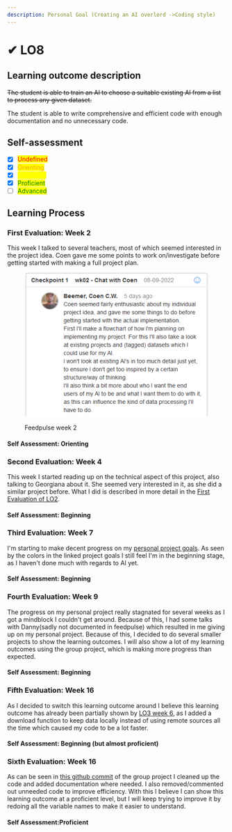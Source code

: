 ```yaml
---
description: Personal Goal (Creating an AI overlord ->Coding style)
---
```


# ✔ LO8

## Learning outcome description

~~The student is able to train an AI to choose a suitable existing AI from a list to process any given dataset.~~

The student is able to write comprehensive and efficient code with enough documentation and no unnecessary code.

## Self-assessment

* [x] <mark style="color:red;">Undefined</mark>
* [x] <mark style="color:orange;">Orienting</mark>
* [x] <mark style="color:yellow;">Beginning</mark>
* [x] <mark style="color:green;">Proficient</mark>
* [ ] <mark style="color:green;">Advanced</mark>

## Learning Process

### First Evaluation: Week 2

This week I talked to several teachers, most of which seemed interested in the project idea. Coen gave me some points to work on/investigate before getting started with making a full project plan.

<figure><img src="../.gitbook/assets/image (5) (1).png" alt=""><figcaption><p>Feedpulse week 2</p></figcaption></figure>

#### Self Assessment: Orienting

### Second Evaluation: Week 4

This week I started reading up on the technical aspect of this project, also talking to Georgiana about it. She seemed very interested in it, as she did a similar project before. What I did is described in more detail in the [First Evaluation of LO2](lo2.md#first-evaluation-week-4).

#### Self Assessment: Beginning

### Third Evaluation: Week 7

I'm starting to make decent progress on my [personal project goals](../other-documents/personal-project-proposal.md#current-project-goals-and-status). As seen by the colors in the linked project goals I still feel I'm in the beginning stage, as I haven't done much with regards to AI yet.

#### Self Assessment: Beginning

### Fourth Evaluation: Week 9

The progress on my personal project really stagnated for several weeks as I got a mindblock I couldn't get around. Because of this, I had some talks with Danny(sadly not documented in feedpulse) which resulted in me giving up on my personal project. Because of this, I decided to do several smaller projects to show the learning outcomes. I will also show a lot of my learning outcomes using the group project, which is making more progress than expected.

#### Self Assessment: Beginning

### Fifth Evaluation: Week 16

As I decided to switch this learning outcome around I believe this learning outcome has already been partially shown by [LO3 week 6](lo3.md), as I added a download function to keep data locally instead of using remote sources all the time which caused my code to be a lot faster.

#### Self Assessment: Beginning (but almost proficient)

### Sixth Evaluation: Week 16

As can be seen in [this github commit](https://github.com/Inn0/STP1StressVisualisation/commit/da9d5acbd3213775523c179ab3f3779ce37c89e9) of the group project I cleaned up the code and added documentation where needed. I also removed/commented out unneeded code to improve efficiency. With this I believe I can show this learning outcome at a proficient level, but I will keep trying to improve it by redoing all the variable names to make it easier to understand.

#### Self Assessment:Proficient

